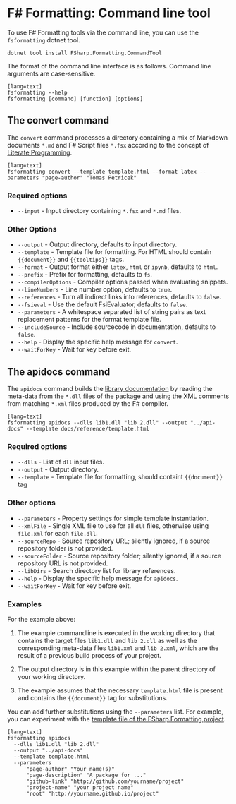 ﻿F# Formatting: Command line tool
================================

To use F# Formatting tools via the command line, you can use the
`fsformatting` dotnet tool.

    dotnet tool install FSharp.Formatting.CommandTool

The format of the command line interface is as follows. Command line arguments are case-sensitive.

    [lang=text]
    fsformatting --help 
    fsformatting [command] [function] [options]


The convert command
----------------------------

The `convert` command processes a directory containing a mix of Markdown documents `*.md` and F# Script files `*.fsx`
according to the concept of [Literate Programming](literate.html).

    [lang=text]
    fsformatting convert --template template.html --format latex --parameters "page-author" "Tomas Petricek"

### Required options

  * `--input` - Input directory containing `*.fsx` and `*.md` files.

### Other Options

  * `--output` -  Output directory, defaults to input directory.
  * `--template` -  Template file for formatting. For HTML should contain `{{document}}` and `{{tooltips}}` tags.
  * `--format` -  Output format either `latex`, `html` or `ipynb`, defaults to `html`.
  * `--prefix` -  Prefix for formatting, defaults to `fs`.
  * `--compilerOptions` -  Compiler options passed when evaluating snippets.
  * `--lineNumbers` -  Line number option, defaults to `true`.
  * `--references` -  Turn all indirect links into references, defaults to `false`.
  * `--fsieval` - Use the default FsiEvaluator, defaults to `false`.
  * `--parameters` -  A whitespace separated list of string pairs as text replacement patterns for the format template file.
  * `--includeSource` -  Include sourcecode in documentation, defaults to `false`.
  * `--help` -  Display the specific help message for `convert`.
  * `--waitForKey` -  Wait for key before exit.

The apidocs command
--------------------

The `apidocs` command builds the [library documentation](http://fsprojects.github.io/FSharp.Formatting/metadata.html) by reading 
the meta-data from the `*.dll` files of the package and using the XML comments from matching `*.xml` files produced by the F# compiler.

    [lang=text]
    fsformatting apidocs --dlls lib1.dll "lib 2.dll" --output "../api-docs" --template docs/reference/template.html

### Required options

  * `--dlls` -  List of `dll` input files.
  * `--output` -  Output directory.
  * `--template` -  Template file for formatting, should containt `{{document}}` tag

### Other options

  * `--parameters` -  Property settings for simple template instantiation.
  * `--xmlFile` -  Single XML file to use for all `dll` files, otherwise using `file.xml` for each `file.dll`.
  * `--sourceRepo` -  Source repository URL; silently ignored, if a source repository folder is not provided.
  * `--sourceFolder` -  Source repository folder; silently ignored, if a source repository URL is not provided.
  * `--libDirs` - Search directory list for library references.
  * `--help` -  Display the specific help message for `apidocs`.
  * `--waitForKey` -  Wait for key before exit.

### Examples

For the example above:

1. The example commandline is executed in the working directory that contains the target files `lib1.dll` and `lib 2.dll` as well as the
corresponding meta-data files `lib1.xml` and `lib 2.xml`, which are the result of a previous build process of your project.

2. The output directory is in this example within the parent directory of your working directory.

3. The example assumes that the necessary `template.html` file is present and contains the `{{document}}` tag
   for substitutions.
   
You can add further substitutions using the `--parameters` list. 
For example, you can experiment with the [template file of the FSharp.Formatting project](https://github.com/fsprojects/FSharp.Formatting/blob/master/docs/tools/reference/template.html). 

<div></div>

    [lang=text]
    fsformatting apidocs
      --dlls lib1.dll "lib 2.dll" 
      --output "../api-docs" 
      --template template.html
      --parameters
          "page-author" "Your name(s)"
          "page-description" "A package for ..."
	      "github-link" "http://github.com/yourname/project"
          "project-name" "your project name"
	      "root" "http://yourname.github.io/project"
	  
	  
				   
